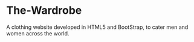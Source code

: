 # The-Wardrobe
A clothing website developed in HTML5 and BootStrap, to cater men and women across the world.
